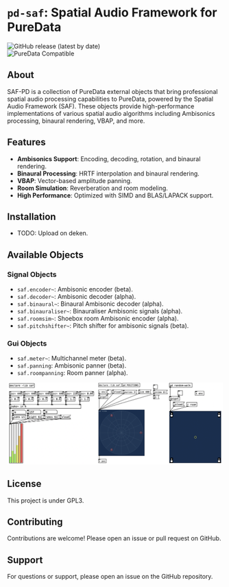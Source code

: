 # `pd-saf`: Spatial Audio Framework for PureData

![GitHub release (latest by date)](https://img.shields.io/github/v/release/leomccormack/Spatial_Audio_Framework)  
![PureData Compatible](https://img.shields.io/badge/PureData-0.52--tested-blue)  

## About

SAF-PD is a collection of PureData external objects that bring professional spatial audio processing capabilities to PureData, powered by the Spatial Audio Framework (SAF). These objects provide high-performance implementations of various spatial audio algorithms including Ambisonics processing, binaural rendering, VBAP, and more.

## Features

- **Ambisonics Support**: Encoding, decoding, rotation, and binaural rendering.
- **Binaural Processing**: HRTF interpolation and binaural rendering.
- **VBAP**: Vector-based amplitude panning.
- **Room Simulation**: Reverberation and room modeling.
- **High Performance**: Optimized with SIMD and BLAS/LAPACK support.

## Installation

- TODO: Upload on deken.

## Available Objects

### Signal Objects 

- `saf.encoder~`: Ambisonic encoder (beta).
- `saf.decoder~`: Ambisonic decoder (alpha).
- `saf.binaural~`: Binaural Ambisonic decoder (alpha).
- `saf.binauraliser~`: Binauraliser Ambisonic signals (alpha).
- `saf.roomsim~`: Shoebox room Ambisonic encoder (alpha).
- `saf.pitchshifter~`: Pitch shifter for ambisonic signals (beta).

### Gui Objects

- `saf.meter~`: Multichannel meter (beta).
- `saf.panning`: Ambisonic panner (beta).
- `saf.roompanning`: Room panner (alpha).

<img src="Resources/img/pd_saf_combined.png">

## License

This project is under GPL3.

## Contributing

Contributions are welcome! Please open an issue or pull request on GitHub.

## Support

For questions or support, please open an issue on the GitHub repository.
